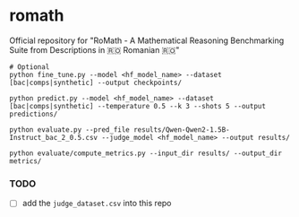 # romath
Official repository for "RoMath - A Mathematical Reasoning Benchmarking Suite from Descriptions in 🇷🇴 Romanian 🇷🇴"


```
# Optional
python fine_tune.py --model <hf_model_name> --dataset [bac|comps|synthetic] --output checkpoints/
```
```
python predict.py --model <hf_model_name> --dataset [bac|comps|synthetic] --temperature 0.5 --k 3 --shots 5 --output predictions/
```

```
python evaluate.py --pred_file results/Qwen-Qwen2-1.5B-Instruct_bac_2_0.5.csv --judge_model <hf_model_name> --output results/
```

```
python evaluate/compute_metrics.py --input_dir results/ --output_dir metrics/
```

### TODO

- [ ] add the `judge_dataset.csv` into this repo